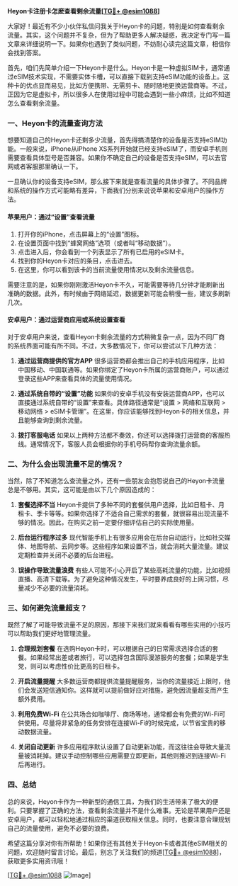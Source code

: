 **Heyon卡注册卡怎麽查看剩余流量[[TG💪+ @esim1088](https://t.me/s/esim1088)]**

大家好！最近有不少小伙伴私信问我关于Heyon卡的问题，特别是如何查看剩余流量。其实，这个问题并不复杂，但为了帮助更多人解决疑惑，我决定专门写一篇文章来详细说明一下。如果你也遇到了类似问题，不妨耐心读完这篇文章，相信你会找到答案。

首先，咱们先简单介绍一下Heyon卡是什么。Heyon卡是一种虚拟SIM卡，通常通过eSIM技术实现，不需要实体卡槽，可以直接下载到支持eSIM功能的设备上。这种卡的优点显而易见，比如方便携带、无需剪卡、随时随地更换运营商等。不过，正因为它是虚拟卡，所以很多人在使用过程中可能会遇到一些小麻烦，比如不知道怎么查看剩余流量。

### **一、Heyon卡的流量查询方法**

想要知道自己的Heyon卡还剩多少流量，首先得搞清楚你的设备是否支持eSIM功能。一般来说，iPhone从iPhone XS系列开始就已经支持eSIM了，而安卓手机则需要查看具体型号是否兼容。如果你不确定自己的设备是否支持eSIM，可以去官网或者客服那里确认一下。

一旦确认你的设备支持eSIM，那么接下来就是查看流量的具体步骤了。不同品牌和系统的操作方式可能略有差异，下面我们分别来说说苹果和安卓用户的操作方法。

#### **苹果用户：通过“设置”查看流量**

1. 打开你的iPhone，点击屏幕上的“设置”图标。
2. 在设置页面中找到“蜂窝网络”选项（或者叫“移动数据”）。
3. 点击进入后，你会看到一个列表显示了所有已启用的eSIM卡。
4. 找到你的Heyon卡对应的条目，点击进去。
5. 在这里，你可以看到该卡的当前流量使用情况以及剩余流量信息。

需要注意的是，如果你刚刚激活Heyon卡不久，可能需要等待几分钟才能刷新出准确的数据。此外，有时候由于网络延迟，数据更新可能会稍慢一些，建议多刷新几次。

#### **安卓用户：通过运营商应用或系统设置查看**

对于安卓用户来说，查看Heyon卡剩余流量的方式稍微复杂一点，因为不同厂商的系统界面可能有所不同。不过，大多数情况下，你可以尝试以下几种方法：

1. **通过运营商提供的官方APP**
   很多运营商都会推出自己的手机应用程序，比如中国移动、中国联通等。如果你绑定了Heyon卡所属的运营商账户，可以通过登录这些APP来查看具体的流量使用情况。

2. **通过系统自带的“设置”功能**
   如果你的安卓手机没有安装运营商APP，也可以直接通过系统自带的“设置”来查看。具体路径通常是“设置 > 网络和互联网 > 移动网络 > eSIM卡管理”。在这里，你应该能够找到Heyon卡的相关信息，并且能够查询到剩余流量。

3. **拨打客服电话**
   如果以上两种方法都不奏效，你还可以选择拨打运营商的客服热线。通常情况下，客服人员会根据你的手机号码帮你查询流量余额。

### **二、为什么会出现流量不足的情况？**

当然，除了不知道怎么查流量之外，还有一些朋友会抱怨说自己的Heyon卡流量总是不够用。其实，这可能是由以下几个原因造成的：

1. **套餐选择不当**
   Heyon卡提供了多种不同的套餐供用户选择，比如日租卡、月租卡、季卡等等。如果你选择了不适合自己需求的套餐，就很容易出现流量不够的情况。因此，在购买之前一定要仔细评估自己的实际使用量。

2. **后台运行程序过多**
   现代智能手机上有很多应用会在后台自动运行，比如社交媒体、地图导航、云同步等。这些程序如果设置不当，就会消耗大量流量。建议定期检查并关闭不必要的后台进程。

3. **误操作导致流量浪费**
   有些人可能不小心开启了某些高耗流量的功能，比如视频直播、高清下载等。为了避免这种情况发生，平时要养成良好的上网习惯，尽量减少不必要的流量消耗。

### **三、如何避免流量超支？**

既然了解了可能导致流量不足的原因，那接下来我们就来看看有哪些实用的小技巧可以帮助我们更好地管理流量。

1. **合理规划套餐**
   在选购Heyon卡时，可以根据自己的日常需求选择合适的套餐。如果经常出差或者旅行，可以选择包含国际漫游服务的套餐；如果是学生党，则可以考虑性价比更高的日租卡。

2. **开启流量提醒**
   大多数运营商都提供流量提醒服务，当你的流量接近上限时，他们会发送短信通知你。这样就可以提前做好应对措施，避免因流量超支而产生额外费用。

3. **利用免费Wi-Fi**
   在公共场合如咖啡厅、商场等地，通常都会有免费的Wi-Fi可供使用。尽量将非紧急的任务安排在连接Wi-Fi的时候完成，以节省宝贵的移动数据流量。

4. **关闭自动更新**
   许多应用程序默认设置了自动更新功能，而这往往会导致大量流量被消耗掉。建议手动控制哪些应用需要立即更新，其他则推迟到连接Wi-Fi后再进行。

### **四、总结**

总的来说，Heyon卡作为一种新型的通信工具，为我们的生活带来了极大的便利。只要掌握了正确的方法，查看剩余流量并不是什么难事。无论是苹果用户还是安卓用户，都可以轻松地通过相应的渠道获取相关信息。同时，也要注意合理规划自己的流量使用，避免不必要的浪费。

希望这篇分享对你有所帮助！如果你还有其他关于Heyon卡或者其他eSIM相关的问题，欢迎随时留言讨论。最后，别忘了关注我们的频道[[TG💪+ @esim1088](https://t.me/s/esim1088)]，获取更多实用资讯哦！

[[TG💪+ @esim1088](https://t.me/s/esim1088) ![Image](https://i.postimg.cc/4NQfJmqS/Snipaste-2025-05-13-00-14-12.png)]